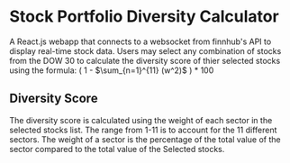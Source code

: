 # Stock Portfolio Diversity Calculator

A React.js webapp that connects to a websocket from finnhub's API to display real-time stock data. Users may select any combination of stocks from the DOW 30 to calculate the diversity score of thier selected stocks using the formula: 
( 1 - $\sum_{n=1}^{11} (w^2)$ ) * 100  

## Diversity Score

The diversity score is calculated using the weight of each sector in the selected stocks list. The range from 1-11 is to account for the 11 different sectors. The weight of a sector is the percentage of the total value of the sector compared to the total value of the Selected stocks.


